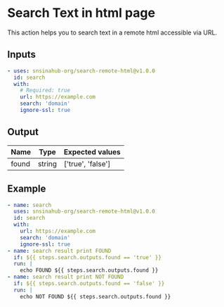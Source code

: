 # Search Text in html page
This action helps you to search text in a remote html accessible via URL.

## Inputs
```YAML
- uses: snsinahub-org/search-remote-html@v1.0.0
  id: search
  with:
    # Required: true
    url: https://example.com
    search: 'domain'
    ignore-ssl: true
```
## Output
| Name | Type | Expected values |
| -- | -- | -- |
| found | string | ['true', 'false']

## Example
```YAML
- name: search
  uses: snsinahub-org/search-remote-html@v1.0.0
  id: search
  with:
    url: https://example.com
    search: 'domain'
    ignore-ssl: true
- name: search result print FOUND
  if: ${{ steps.search.outputs.found == 'true' }}
  run: |
    echo FOUND ${{ steps.search.outputs.found }}
- name: search result print NOT FOUND
  if: ${{ steps.search.outputs.found == 'false' }}
  run: |
    echo NOT FOUND ${{ steps.search.outputs.found }}
```
